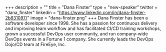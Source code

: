+++
description = ""
title = "Dana Finster"
type = "new-speaker"
twitter = "dana_finster"
linkedin = "https://www.linkedin.com/in/dana-finster-2b831097/"
image = "dana-finster.png"
+++
Dana Finster has been a software developer since 1998. She has a passion for continuous delivery and improving team workflow and has facilitated CI/CD training workshops, grown a successful DevOps user community, and run company-wide DevOps events in a Fortune 1 company. She currently leads the DevOps Dojo/CD team at FireEye, Inc.